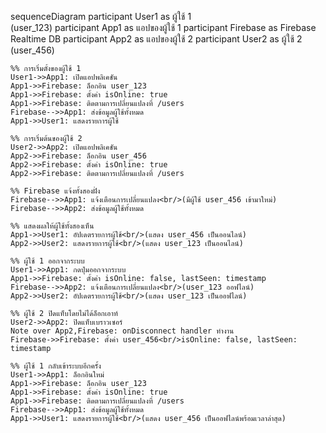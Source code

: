 sequenceDiagram
participant User1 as ผู้ใช้ 1<br/>(user_123)
participant App1 as แอปของผู้ใช้ 1
participant Firebase as Firebase Realtime DB
participant App2 as แอปของผู้ใช้ 2
participant User2 as ผู้ใช้ 2<br/>(user_456)

    %% การเริ่มตั้งของผู้ใช้ 1
    User1->>App1: เปิดแอปพลิเคชัน
    App1->>Firebase: ล็อกอิน user_123
    App1->>Firebase: ตั้งค่า isOnline: true
    App1->>Firebase: ติดตามการเปลี่ยนแปลงที่ /users
    Firebase-->>App1: ส่งข้อมูลผู้ใช้ทั้งหมด
    App1->>User1: แสดงรายการผู้ใช้

    %% การเริ่มต้นของผู้ใช้ 2
    User2->>App2: เปิดแอปพลิเคชัน
    App2->>Firebase: ล็อกอิน user_456
    App2->>Firebase: ตั้งค่า isOnline: true
    App2->>Firebase: ติดตามการเปลี่ยนแปลงที่ /users

    %% Firebase แจ้งทั้งสองฝั่ง
    Firebase-->>App1: แจ้งเตือนการเปลี่ยนแปลง<br/>(มีผู้ใช้ user_456 เข้ามาใหม่)
    Firebase-->>App2: ส่งข้อมูลผู้ใช้ทั้งหมด

    %% แสดงผลให้ผู้ใช้ทั้งสองเห็น
    App1->>User1: อัปเดตรายการผู้ใช้<br/>(แสดง user_456 เป็นออนไลน์)
    App2->>User2: แสดงรายการผู้ใช้<br/>(แสดง user_123 เป็นออนไลน์)

    %% ผู้ใช้ 1 ออกจากระบบ
    User1->>App1: กดปุ่มออกจากระบบ
    App1->>Firebase: ตั้งค่า isOnline: false, lastSeen: timestamp
    Firebase-->>App2: แจ้งเตือนการเปลี่ยนแปลง<br/>(user_123 ออฟไลน์)
    App2->>User2: อัปเดตรายการผู้ใช้<br/>(แสดง user_123 เป็นออฟไลน์)

    %% ผู้ใช้ 2 ปิดแท็บโดยไม่ได้ล็อกเอาท์
    User2->>App2: ปิดแท็บเบราวเซอร์
    Note over App2,Firebase: onDisconnect handler ทำงาน
    Firebase->>Firebase: ตั้งค่า user_456<br/>isOnline: false, lastSeen: timestamp

    %% ผู้ใช้ 1 กลับเข้าระบบอีกครั้ง
    User1->>App1: ล็อกอินใหม่
    App1->>Firebase: ล็อกอิน user_123
    App1->>Firebase: ตั้งค่า isOnline: true
    App1->>Firebase: ติดตามการเปลี่ยนแปลงที่ /users
    Firebase-->>App1: ส่งข้อมูลผู้ใช้ทั้งหมด
    App1->>User1: แสดงรายการผู้ใช้<br/>(แสดง user_456 เป็นออฟไลน์พร้อมเวลาล่าสุด)
